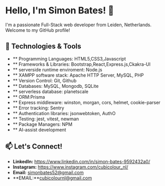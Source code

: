 # Hello, I'm Simon Bates! 👋

I'm a passionate Full-Stack web developer from Leiden, Netherlands. Welcome to my GitHub profile!

## 🔧 Technologies & Tools

- ** Programming Languages: HTML5,CSS3,Javascript
- ** Frameworks & Libraries: Bootstrap,React,Express.js,Ckakra-UI
- ** serverside runtime enviroment: Node.js
- ** XAMPP software stack: Apache HTTP Server, MySQL, PHP
- ** Version Control: Git, Github
- ** Databases: MySQL, Mongodb, SQLite
- ** serverless database: planetscale
- ** ORM:Prisma
- ** Express middleware: winston, morgan, cors, helmet, cookie-parser
- ** Error tracking: Sentry
- ** Authentication libraries: jsonwebtoken, AuthO
- ** Testing: jest, vitest, newman
- ** Package Managers: NPM
- ** AI-assist development

## 📫 Let's Connect!

- **LinkedIn:** https://www.linkedin.com/in/simon-bates-9592432a0/
- **Instagram:** https://www.instagram.com/cubicolour_nl/
- **Email:** simonbates52@gmail.com
- **EMAIL:**cubicolournl@gmail.com




